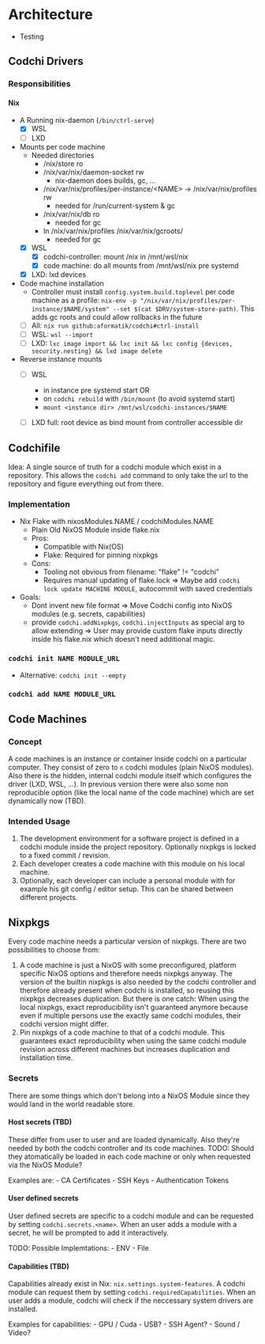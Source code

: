 # Architecture


- Testing

## Codchi Drivers

### Responsibilities

#### Nix

- A Running nix-daemon (`/bin/ctrl-serve`)
    - [X] WSL
    - [ ] LXD

- Mounts per code machine
    - Needed directories
        - /nix/store ro
        - /nix/var/nix/daemon-socket rw
            - nix-daemon does builds, gc, ...
        - /nix/var/nix/profiles/per-instance/&lt;NAME> -> /nix/var/nix/profiles rw
            - needed for /run/current-system & gc
        - /nix/var/nix/db ro
            - needed for gc
        - ln /nix/var/nix/profiles /nix/var/nix/gcroots/
            - needed for gc
    - [X] WSL
        - [X] codchi-controller: mount /nix in /mnt/wsl/nix
        - [X] code machine: do all mounts from /mnt/wsl/nix pre systemd
    - [X] LXD: lxd devices

- Code machine installation
    - Controller must install `config.system.build.toplevel` per code machine as a profile: `nix-env -p "/nix/var/nix/profiles/per-instance/$NAME/system" --set $(cat $DRV/system-store-path)`. This adds gc roots and could allow rollbacks in the future
    - [ ] All: `nix run github:aformatik/codchi#ctrl-install`
    - [ ] WSL: `wsl --import`
    - [ ] LXD: `lxc image import && lxc init && lxc config {devices, security.nesting} && lxd image delete`

- Reverse instance mounts
    - [ ] WSL
        - in instance pre systemd start OR
        - on `codchi rebuild` with `/bin/mount` (to avoid systemd start)
        - `mount <instance dir> /mnt/wsl/codchi-instances/$NAME`
    - [ ] LXD full: root device as bind mount from controller accessible dir


## Codchifile

Idea: A single source of truth for a codchi module which exist in a repository.
This allows the `codchi add` command to only take the url to the repository and
figure everything out from there.

### Implementation

- Nix Flake with nixosModules.NAME / codchiModules.NAME
    - Plain Old NixOS Module inside flake.nix
    - Pros:
        - Compatible with Nix(OS)
        - Flake: Required for pinning nixpkgs
    - Cons: 
        - Tooling not obvious from filename: "flake" != "codchi"
        - Requires manual updating of flake.lock
            => Maybe add `codchi lock update MACHINE MODULE`, autocommit with saved credentials
- Goals:
    - Dont invent new file format
        => Move Codchi config into NixOS modules (e.g. secrets, capabilities)
    - provide `codchi.addNixpkgs`, `codchi.injectInputs` as special arg to allow extending
        => User may provide custom flake inputs directly inside his
           flake.nix which doesn't need additional magic.

### `codchi init NAME MODULE_URL`

- Alternative: `codchi init --empty`

### `codchi add NAME MODULE_URL`


## Code Machines

### Concept

A code machines is an instance or container inside codchi on a particular
computer. They consist of zero to `n` codchi modules (plain NixOS modules).
Also there is the hidden, internal codchi module itself which configures the
driver (LXD, WSL, ...). In previous version there were also some non
reproducible option (like the local name of the code machine) which are set
dynamically now (TBD).

### Intended Usage

1. The development environment for a software project is defined in a codchi
   module inside the project repository. Optionally nixpkgs is locked to a
   fixed commit / revision.
2. Each developer creates a code machine with this module on his local machine.
3. Optionally, each developer can include a personal module with for example
   his git config / editor setup. This can be shared between different
   projects.

## Nixpkgs

Every code machine needs a particular version of nixpkgs. There are two
possibilities to choose from:

1. A code machine is just a NixOS with some preconfigured, platform specific
   NixOS options and therefore needs nixpkgs anyway. The version of the builtin
   nixpkgs is also needed by the codchi controller and therefore already
   present when codchi is installed, so reusing this nixpkgs decreases
   duplication. But there is one catch: When using the local nixpkgs, exact
   reproducibility isn't guaranteed anymore because even if multiple persons
   use the exactly same codchi modules, their codchi version might differ.
2. Pin nixpkgs of a code machine to that of a codchi module. This guarantees
   exact reproducibility when using the same codchi module revision across
   different machines but increases duplication and installation time.

### Secrets

There are some things which don't belong into a NixOS Module since they would
land in the world readable store.

#### Host secrets (TBD)

These differ from user to user and are loaded dynamically. Also they're needed
by both the codchi controller and its code machines. TODO: Should they
atomatically be loaded in each code machine or only when requested via the
NixOS Module?

Examples are: 
    - CA Certificates
    - SSH Keys
    - Authentication Tokens


#### User defined secrets

User defined secrets are specific to a codchi module and can be requested by
setting `codchi.secrets.<name>`. When an user adds a module with a secret, he
will be prompted to add it interactively.

TODO: Possible Implemtations:
    - ENV
    - File

#### Capabilities (TBD)

Capabilities already exist in Nix: `nix.settings.system-features`. A codchi
module can request them by setting `codchi.requiredCapabilities`. When an user
adds a module, codchi will check if the neccessary system drivers are
installed.

Examples for capabilities:
    - GPU / Cuda
    - USB?
    - SSH Agent?
    - Sound / Video?
